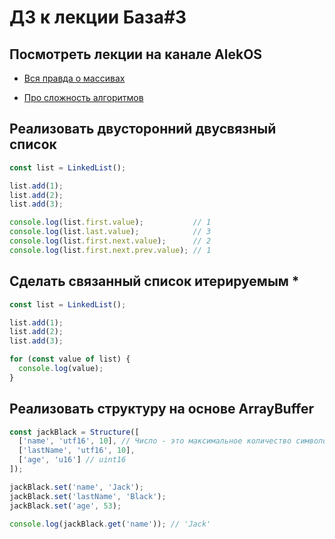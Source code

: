 # ДЗ к лекции База#3

## Посмотреть лекции на канале AlekOS

* [Вся правда о массивах](https://www.youtube.com/watch?v=47_LhSf-ago)

* [Про сложность алгоритмов](https://www.youtube.com/watch?v=cXCuXNwzdfY)

## Реализовать двусторонний двусвязный список

   ```js
   const list = LinkedList();
   
   list.add(1);
   list.add(2);
   list.add(3);
   
   console.log(list.first.value);           // 1
   console.log(list.last.value);            // 3
   console.log(list.first.next.value);      // 2
   console.log(list.first.next.prev.value); // 1
   ```

## Сделать связанный список итерируемым *

   ```js
   const list = LinkedList();
   
   list.add(1);
   list.add(2);
   list.add(3);
   
   for (const value of list) {
     console.log(value);
   }
   ```

## Реализовать структуру на основе ArrayBuffer

   ```js
   const jackBlack = Structure([
     ['name', 'utf16', 10], // Число - это максимальное количество символов
     ['lastName', 'utf16', 10],
     ['age', 'u16'] // uint16
   ]);
   
   jackBlack.set('name', 'Jack');
   jackBlack.set('lastName', 'Black');
   jackBlack.set('age', 53);
   
   console.log(jackBlack.get('name')); // 'Jack'
   ```
